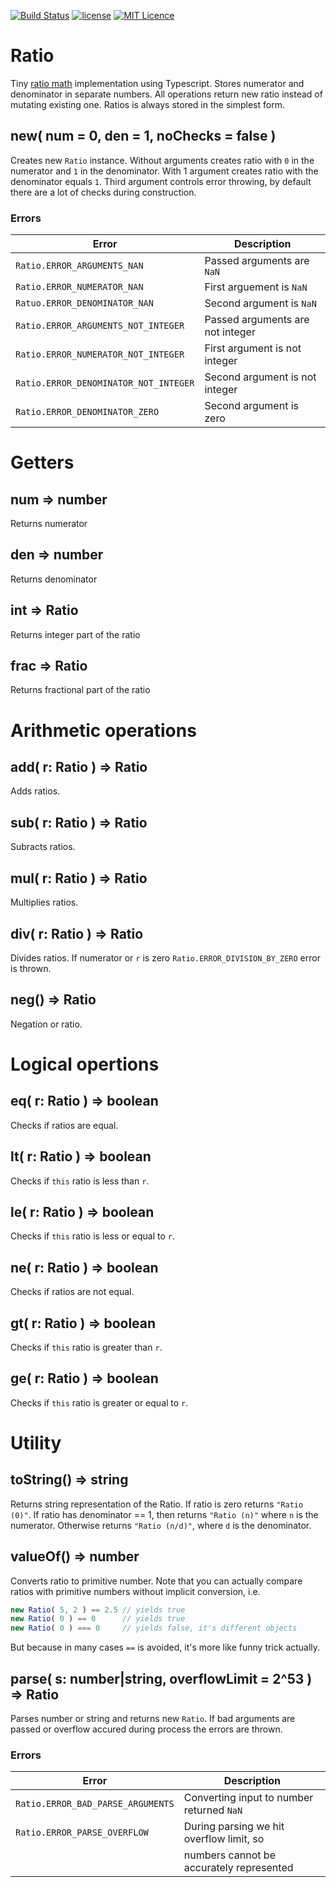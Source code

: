 [![Build Status](https://travis-ci.org/iskolbin/tsratio.svg?branch=master)](https://travis-ci.org/iskolbin/lmergesort)
[![license](https://img.shields.io/badge/license-public%20domain-blue.svg)](http://unlicense.org/)
[![MIT Licence](https://badges.frapsoft.com/os/mit/mit.svg?v=103)](https://opensource.org/licenses/mit-license.php)

Ratio
=====

Tiny [ratio math](https://en.wikipedia.org/wiki/Ratio) implementation using
Typescript. Stores numerator and denominator in separate numbers. All 
operations return new ratio instead of mutating existing one. Ratios is always stored in the simplest form.

new( num = 0, den = 1, noChecks = false )
-----------------------------------------

Creates new `Ratio` instance. Without arguments creates ratio with `0` in the
numerator and `1` in the denominator. With 1 argument creates ratio with the
denominator equals `1`. Third argument controls error throwing, by default
there are a lot of checks during construction.

### Errors

Error                                | Description
-------------------------------------|----------------------------------
`Ratio.ERROR_ARGUMENTS_NAN`          | Passed arguments are `NaN`
`Ratio.ERROR_NUMERATOR_NAN`          | First arguement is `NaN`
`Ratuo.ERROR_DENOMINATOR_NAN`        | Second argument is `NaN`
`Ratio.ERROR_ARGUMENTS_NOT_INTEGER`  | Passed arguments are not integer
`Ratio.ERROR_NUMERATOR_NOT_INTEGER`  | First argument is not integer
`Ratio.ERROR_DENOMINATOR_NOT_INTEGER`| Second argument is not integer
`Ratio.ERROR_DENOMINATOR_ZERO`       | Second argument is zero


Getters
=======

num => number
-------------

Returns numerator

den => number
-------------

Returns denominator

int => Ratio
------------

Returns integer part of the ratio

frac => Ratio
-------------

Returns fractional part of the ratio


Arithmetic operations
=====================

add( r: Ratio ) => Ratio
------------------------

Adds ratios.

sub( r: Ratio ) => Ratio
------------------------

Subracts ratios.

mul( r: Ratio ) => Ratio
------------------------

Multiplies ratios.

div( r: Ratio ) => Ratio
------------------------

Divides ratios. If numerator or `r` is zero `Ratio.ERROR_DIVISION_BY_ZERO`
error is thrown.

neg() => Ratio
--------------

Negation or ratio.

Logical opertions
=================

eq( r: Ratio ) => boolean
-------------------------

Checks if ratios are equal.

lt( r: Ratio ) => boolean
-------------------------

Checks if `this` ratio is less than `r`.

le( r: Ratio ) => boolean
-------------------------

Checks if `this` ratio is less or equal to `r`.

ne( r: Ratio ) => boolean
-------------------------

Checks if ratios are not equal.

gt( r: Ratio ) => boolean
-------------------------

Checks if `this` ratio is greater than `r`.

ge( r: Ratio ) => boolean
-------------------------

Checks if `this` ratio is greater or equal to `r`.


Utility
=======

toString() => string
--------------------

Returns string representation of the Ratio. If ratio is zero returns 
`"Ratio (0)"`. If ratio has denominator == 1, then returns `"Ratio (n)"` where
`n` is the numerator. Otherwise returns `"Ratio (n/d)"`, where `d` is the
denominator.

valueOf() => number
-------------------

Converts ratio to primitive number. Note that you can actually compare ratios
with primitive numbers without implicit conversion, i.e.

```js
new Ratio( 5, 2 ) == 2.5 // yields true
new Ratio( 0 ) == 0      // yields true
new Ratio( 0 ) === 0     // yields false, it's different objects
```

But because in many cases `==` is avoided, it's more like funny trick actually.

parse( s: number|string, overflowLimit = 2^53 ) => Ratio
--------------------------------------------------------

Parses number or string and returns new `Ratio`. If bad arguments are passed
or overflow accured during process the errors are thrown.

### Errors

Error                             | Description
----------------------------------|-----------------------------------------
`Ratio.ERROR_BAD_PARSE_ARGUMENTS` | Converting input to number returned `NaN`
`Ratio.ERROR_PARSE_OVERFLOW`      | During parsing we hit overflow limit, so
                                  | numbers cannot be accurately represented
